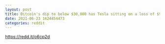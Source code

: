 ```yaml
--- 
layout: post 
title: Bitcoin's dip to below $30,000 has Tesla sitting on a loss of $90 million even if the price recovers 
date: 2021-06-23 1624454473 
categories: reddit 
--- 
```

https://redd.it/o6cp2d